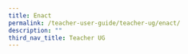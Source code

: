 ```yaml
---
title: Enact
permalink: /teacher-user-guide/teacher-ug/enact/
description: ""
third_nav_title: Teacher UG
---
```

